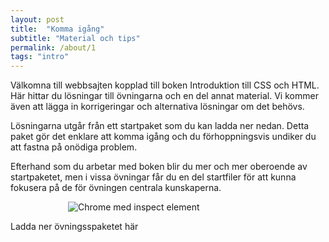```yaml
---
layout: post
title:  "Komma igång"
subtitle: "Material och tips"
permalink: /about/1
tags: "intro"
---
```


Välkomna till webbsajten kopplad till boken Introduktion till CSS och HTML. Här hittar du lösningar till övningarna och en del annat material. Vi kommer även att lägga in korrigeringar och alternativa lösningar om det behövs.

Lösningarna utgår från ett startpaket som du kan ladda ner nedan. Detta paket gör det enklare att komma igång och du förhoppningsvis undiker du att fastna på onödiga problem.

Efterhand som du arbetar med boken blir du mer och mer oberoende av startpaketet, men i vissa övningar får du en del startfiler för att kunna fokusera på de för övningen centrala kunskaperna.

<img src="{{ site.url | append:site.baseurl}}/assets/images/front.PNG" alt="Chrome med inspect element" style= "max-width:20rem; margin:0 auto; display:block;"/>

<!--{% include text-expand.html %}-->


Ladda ner övningsspaketet här
<p><a href="{{ site.url | append:site.baseurl}}/downloads/html-css-exercises.zip"><i class="fa fa-download fa-3x" aria-hidden="true"></i></a></p>
